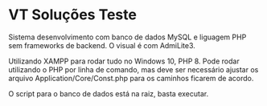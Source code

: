# VT Soluções Teste

Sistema desenvolvimento com banco de dados MySQL e liguagem PHP sem frameworks de backend. O visual é com AdmiLite3.

Utilizando XAMPP para rodar tudo no Windows 10, PHP 8. Pode rodar utilizando o PHP por linha de comando, mas deve ser necessário ajustar os arquivo Application/Core/Const.php para os caminhos ficarem de acordo. 

O script para o banco de dados está na raiz, basta executar.
